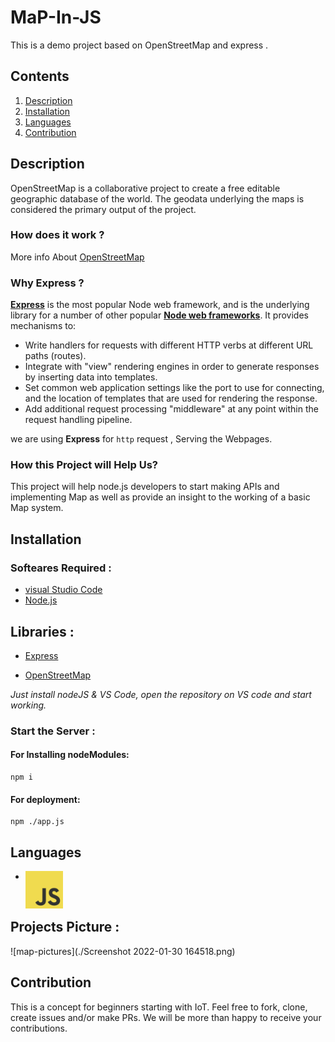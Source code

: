 # **MaP-In-JS**
This is a demo project based on OpenStreetMap and express .

## **Contents**
1. [Description](#description)
0. [Installation](#installation)
0. [Languages](#languages)
0. [Contribution](#contribution)

## **Description**
OpenStreetMap is a collaborative project to create a free editable geographic database of the world. The geodata underlying the maps is considered the primary output of the project.


### **How does it work ?**
 More info About [OpenStreetMap](https://socket.io/docs/v4/) 

<!-- img -->

### **Why Express ?**
[**Express**](https://expressjs.com/) is the most popular Node web framework, and is the underlying library for a number of other popular [**Node web frameworks**](https://expressjs.com/en/resources/frameworks.html). It provides mechanisms to:

- Write handlers for requests with different HTTP verbs at different URL paths (routes).
- Integrate with "view" rendering engines in order to generate responses by inserting data into templates.
- Set common web application settings like the port to use for connecting, and the location of templates that are used for rendering the response.
- Add additional request processing "middleware" at any point within the request handling pipeline.

we are using **Express** for ```http``` request , Serving the Webpages.

### How this Project will Help Us?
This project will help node.js developers to start making APIs and implementing Map as well as provide an insight to the working of a basic Map system.

## **Installation**
   ### Softeares Required :
   * [visual Studio Code](https://code.visualstudio.com/download)
   * [Node.js](https://nodejs.org/en/)

## **Libraries :**
 
 * [Express](https://expressjs.com/en/starter/hello-world.html)
 - [OpenStreetMap](https://wiki.openstreetmap.org/wiki/Main_Page)

_Just install nodeJS & VS Code, open the repository on VS code and start working._

### Start the Server :
#### For Installing nodeModules:
```
npm i
```
#### For deployment:
```
npm ./app.js
```

## **Languages**

- <img align="left" alt="C++" width="60px" src="https://raw.githubusercontent.com/github/explore/80688e429a7d4ef2fca1e82350fe8e3517d3494d/topics/javascript/javascript.png" />
<br>


## **Projects Picture :**
 ![map-pictures](./Screenshot 2022-01-30 164518.png)
<br>

## **Contribution**
This is a concept for beginners starting with IoT. Feel free to fork, clone, create issues and/or make PRs. We will be more than happy to receive your contributions.







